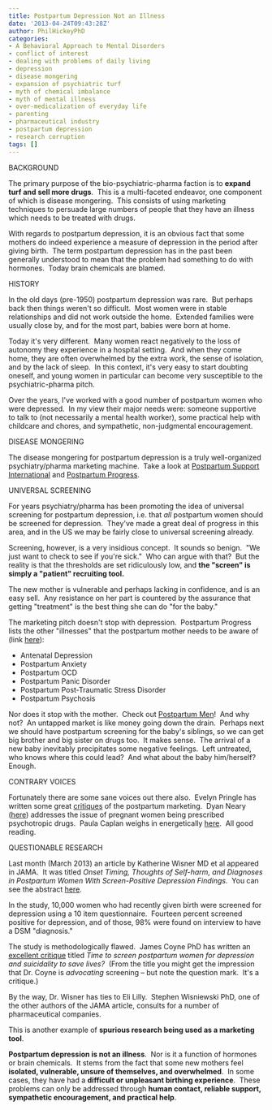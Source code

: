 ```yaml
---
title: Postpartum Depression Not an Illness
date: '2013-04-24T09:43:28Z'
author: PhilHickeyPhD
categories:
- A Behavioral Approach to Mental Disorders
- conflict of interest
- dealing with problems of daily living
- depression
- disease mongering
- expansion of psychiatric turf
- myth of chemical imbalance
- myth of mental illness
- over-medicalization of everyday life
- parenting
- pharmaceutical industry
- postpartum depression
- research corruption
tags: []
---
```


BACKGROUND

The primary purpose of the bio-psychiatric-pharma faction is to <strong>expand turf and sell more drugs</strong>.  This is a multi-faceted endeavor, one component of which is disease mongering.  This consists of using marketing techniques to persuade large numbers of people that they have an illness which needs to be treated with drugs.

With regards to postpartum depression, it is an obvious fact that some mothers do indeed experience a measure of depression in the period after giving birth.  The term postpartum depression has in the past been generally understood to mean that the problem had something to do with hormones.  Today brain chemicals are blamed.

HISTORY

In the old days (pre-1950) postpartum depression was rare.  But perhaps back then things weren't so difficult.  Most women were in stable relationships and did not work outside the home.  Extended families were usually close by, and for the most part, babies were born at home.

Today it's very different.  Many women react negatively to the loss of autonomy they experience in a hospital setting.  And when they come home, they are often overwhelmed by the extra work, the sense of isolation, and by the lack of sleep.  In this context, it's very easy to start doubting oneself, and young women in particular can become very susceptible to the psychiatric-pharma pitch.

Over the years, I've worked with a good number of postpartum women who were depressed.  In my view their major needs were: someone supportive to talk to (not necessarily a mental health worker), some practical help with childcare and chores, and sympathetic, non-judgmental encouragement.

DISEASE MONGERING

The disease mongering for postpartum depression is a truly well-organized psychiatry/pharma marketing machine.  Take a look at <a href="http://www.postpartum.net/">Postpartum Support International</a> and <a href="http://www.postpartumprogress.com/">Postpartum Progress</a>.

UNIVERSAL SCREENING

For years psychiatry/pharma has been promoting the idea of universal screening for postpartum depression, i.e. that <i>all</i> postpartum women should be screened for depression.  They've made a great deal of progress in this area, and in the US we may be fairly close to universal screening already.

Screening, however, is a very insidious concept.  It sounds so benign.  "We just want to check to see if you're sick."  Who can argue with that?  But the reality is that the thresholds are set ridiculously low, and <strong>the "screen" is simply a "patient" recruiting tool.</strong>

The new mother is vulnerable and perhaps lacking in confidence, and is an easy sell.  Any resistance on her part is countered by the assurance that getting "treatment" is the best thing she can do "for the baby."

The marketing pitch doesn't stop with depression.  Postpartum Progress lists the other "illnesses" that the postpartum mother needs to be aware of (link <a href="http://postpartumprogress.org/2011/05/perinatal-mood-anxiety-disorders/">here</a>):
<ul>
	<li>Antenatal Depression</li>
	<li>Postpartum Anxiety</li>
	<li>Postpartum OCD</li>
	<li>Postpartum Panic Disorder</li>
	<li>Postpartum Post-Traumatic Stress Disorder</li>
	<li>Postpartum Psychosis</li>
</ul>
Nor does it stop with the mother.  Check out <a href="http://www.postpartummen.com/">Postpartum Men</a>!  And why not?  An untapped market is like money going down the drain.  Perhaps next we should have postpartum screening for the baby's siblings, so we can get big brother and big sister on drugs too.  It makes sense.  The arrival of a new baby inevitably precipitates some negative feelings.  Left untreated, who knows where this could lead?  And what about the baby him/herself?  Enough.

CONTRARY VOICES

Fortunately there are some sane voices out there also.  Evelyn Pringle has written some great <a href="http://evelynpringle.blogspot.com/search/label/Mothers%20Act">critiques</a> of the postpartum marketing.  Dyan Neary (<a href="http://www.theinvestigativefund.org/blog/1724/how_big_pharma_shapes_what_doctors_tell_pregnant_women/">here</a>) addresses the issue of pregnant women being prescribed psychotropic drugs.  Paula Caplan weighs in energetically <a href="http://www.psychologytoday.com/blog/science-isnt-golden/201303/the-debate-about-causes-postpartum-depression">here</a>.  All good reading.

QUESTIONABLE RESEARCH

Last month (March 2013) an article by Katherine Wisner MD et al appeared in JAMA.  It was titled <i>Onset Timing, Thoughts of Self-harm, and Diagnoses in Postpartum Women With Screen-Positive Depression Findings.</i>  You can see the abstract <a href="http://archpsyc.jamanetwork.com/article.aspx?articleid=1666651">here</a>.

In the study, 10,000 women who had recently given birth were screened for depression using a 10 item questionnaire.  Fourteen percent screened positive for depression, and of those, 98% were found on interview to have a DSM "diagnosis."

The study is methodologically flawed.  James Coyne PhD has written an <a href="http://blogs.plos.org/mindthebrain/2013/03/25/time-to-screen-postpartum-women-for-depression-and-suicidality-to-save-lives/">excellent critique</a> titled <i>Time to screen postpartum women for depression and suicidality to save lives?</i>  (From the title you might get the impression that Dr. Coyne is <i>advocating</i> screening – but note the question mark.  It's a critique.)

By the way, Dr. Wisner has ties to Eli Lilly.  Stephen Wisniewski PhD, one of the other authors of the JAMA article, consults for a number of pharmaceutical companies.

This is another example of <strong>spurious research being used as a marketing tool</strong>.

<strong>Postpartum depression is not an illness</strong>.  Nor is it a function of hormones or brain chemicals.  It stems from the fact that some new mothers feel <strong>isolated, vulnerable, unsure of themselves, and overwhelmed</strong>.  In some cases, they have had a <strong>difficult or unpleasant birthing experience</strong>.  These problems can only be addressed through <strong>human contact, reliable support, sympathetic encouragement, and practical help</strong>.

&nbsp;